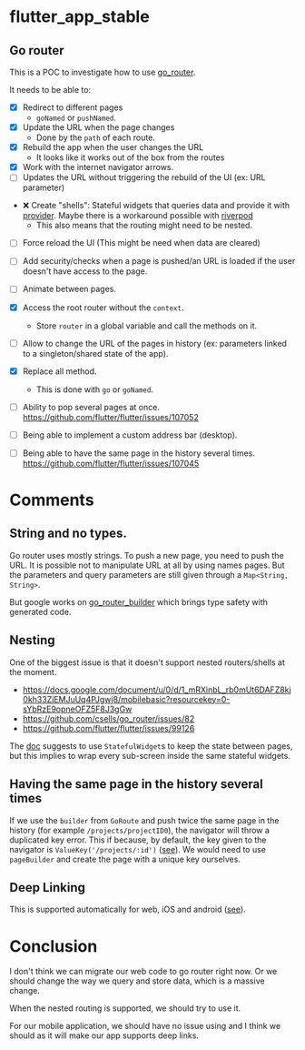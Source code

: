 # flutter_app_stable

## Go router

This is a POC to investigate how to use [go_router](https://pub.dev/packages/go_router).


It needs to be able to:
- [x] Redirect to different pages
  - `goNamed` or `pushNamed`.
- [x] Update the URL when the page changes
  - Done by the `path` of each route.
- [x] Rebuild the app when the user changes the URL
  - It looks like it works out of the box from the routes
- [x] Work with the internet navigator arrows.
- [ ] Updates the URL without triggering the rebuild of the UI (ex: URL parameter)
- :x: Create "shells": Stateful widgets that queries data and provide it with [provider](https://pub.dev/packages/provider). 
  Maybe there is a workaround possible with [riverpod](https://pub.dev/packages/riverpod)
  - This also means that the routing might need to be nested.
- [ ] Force reload the UI (This might be need when data are cleared)
- [ ] Add security/checks when a page is pushed/an URL is loaded if the user doesn't have access to the page.
- [ ] Animate between pages.
- [x] Access the root router without the `context`.
  - Store `router` in a global variable and call the methods on it.
- [ ] Allow to change the URL of the pages in history (ex: parameters linked to a singleton/shared state of the app).
- [x] Replace all method.
  - This is done with `go` or `goNamed`.
- [ ] Ability to pop several pages at once.
  https://github.com/flutter/flutter/issues/107052 
- [ ] Being able to implement a custom address bar (desktop).
- [ ] Being able to have the same page in the history several times.
  https://github.com/flutter/flutter/issues/107045



# Comments

## String and no types.

Go router uses mostly strings.
To push a new page, you need to push the URL. It is possible not to manipulate URL at all by using names pages. But the parameters and query parameters are still given through a `Map<String, String>`. 

But google works on [go_router_builder](https://pub.dev/packages/go_router_builder) which brings type safety with generated code.

## Nesting

One of the biggest issue is that it doesn't support nested routers/shells at the moment.
- https://docs.google.com/document/u/0/d/1_mRXinbL_rb0mUt6DAFZ8kj0kh33ZjEMJuUq4PJgwj8/mobilebasic?resourcekey=0-sYbRzE9opneOFZ5F8J3gGw
- https://github.com/csells/go_router/issues/82
- https://github.com/flutter/flutter/issues/99126

The [doc](https://gorouter.dev/nested-navigation) suggests to use `StatefulWidget`s to keep the state between pages, but this implies to wrap every sub-screen inside the same stateful widgets.

## Having the same page in the history several times

If we use the `builder` from `GoRoute` and push twice the same page in the history (for example `/projects/projectID0`), the navigator will throw a duplicated key error.
This if because, by default, the key given to the navigator is `ValueKey('/projects/:id')` ([see](https://gorouter.dev/declarative-routing#router-state)). We would need to use `pageBuilder` and create the page with a unique key ourselves.

## Deep Linking

This is supported automatically for web, iOS and android ([see](https://gorouter.dev/declarative-routing#deep-linking)).


# Conclusion

I don't think we can migrate our web code to go router right now. Or we should change the way we query and store data, which is a massive change.

When the nested routing is supported, we should try to use it.

For our mobile application, we should have no issue using and I think we should as it will make our app supports deep links.
